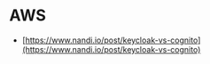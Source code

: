 # AWS
* [https://www.nandi.io/post/keycloak-vs-cognito](https://www.nandi.io/post/keycloak-vs-cognito)
